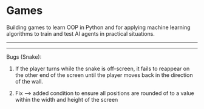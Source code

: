# Games
Building games to learn OOP in Python and for applying machine learning algorithms to train and test AI agents in practical situations.

___________________________________________________________________________________________________________________________________________________________________________________
___________________________________________________________________________________________________________________________________________________________________________________

Bugs (Snake):

1. If the player turns while the snake is off-screen, it fails to reappear on the other end of the screen until the player moves back in the direction of the wall.

1. Fix --> added condition to ensure all positions are rounded of to a value within the width and height of the screen
